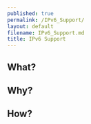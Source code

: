 ```yaml
---
published: true
permalink: /IPv6_Support/
layout: default
filename: IPv6_Support.md
title: IPv6 Support
---
```




## What?  


## Why?  


## How?  


